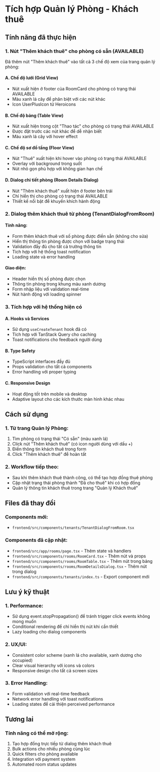 # Tích hợp Quản lý Phòng - Khách thuê

## Tính năng đã thực hiện

### 1. Nút "Thêm khách thuê" cho phòng có sẵn (AVAILABLE)

Đã thêm nút "Thêm khách thuê" vào tất cả 3 chế độ xem của trang quản lý phòng:

#### A. Chế độ lưới (Grid View)
- Nút xuất hiện ở footer của RoomCard cho phòng có trạng thái AVAILABLE
- Màu xanh lá cây để phân biệt với các nút khác
- Icon UserPlusIcon từ Heroicons

#### B. Chế độ bảng (Table View)  
- Nút xuất hiện trong cột "Thao tác" cho phòng có trạng thái AVAILABLE
- Được đặt trước các nút khác để dễ nhận biết
- Màu xanh lá cây với hover effect

#### C. Chế độ sơ đồ tầng (Floor View)
- Nút "Thuê" xuất hiện khi hover vào phòng có trạng thái AVAILABLE
- Overlay với background trong suốt
- Nút nhỏ gọn phù hợp với không gian hạn chế

#### D. Dialog chi tiết phòng (Room Details Dialog)
- Nút "Thêm khách thuê" xuất hiện ở footer bên trái
- Chỉ hiển thị cho phòng có trạng thái AVAILABLE
- Thiết kế nổi bật để khuyến khích hành động

### 2. Dialog thêm khách thuê từ phòng (TenantDialogFromRoom)

#### Tính năng:
- Form thêm khách thuê với số phòng được điền sẵn (không cho sửa)
- Hiển thị thông tin phòng được chọn với badge trạng thái
- Validation đầy đủ cho tất cả trường thông tin
- Tích hợp với hệ thống toast notification
- Loading state và error handling

#### Giao diện:
- Header hiển thị số phòng được chọn
- Thông tin phòng trong khung màu xanh dương
- Form nhập liệu với validation real-time
- Nút hành động với loading spinner

### 3. Tích hợp với hệ thống hiện có

#### A. Hooks và Services
- Sử dụng `useCreateTenant` hook đã có
- Tích hợp với TanStack Query cho caching
- Toast notifications cho feedback người dùng

#### B. Type Safety
- TypeScript interfaces đầy đủ
- Props validation cho tất cả components
- Error handling với proper typing

#### C. Responsive Design
- Hoạt động tốt trên mobile và desktop
- Adaptive layout cho các kích thước màn hình khác nhau

## Cách sử dụng

### 1. Từ trang Quản lý Phòng:
1. Tìm phòng có trạng thái "Có sẵn" (màu xanh lá)
2. Click nút "Thêm khách thuê" (có icon người dùng với dấu +)
3. Điền thông tin khách thuê trong form
4. Click "Thêm khách thuê" để hoàn tất

### 2. Workflow tiếp theo:
- Sau khi thêm khách thuê thành công, có thể tạo hợp đồng thuê phòng
- Cập nhật trạng thái phòng thành "Đã cho thuê" khi có hợp đồng
- Quản lý thông tin khách thuê trong trang "Quản lý Khách thuê"

## Files đã thay đổi

### Components mới:
- `frontend/src/components/tenants/TenantDialogFromRoom.tsx`

### Components đã cập nhật:
- `frontend/src/app/rooms/page.tsx` - Thêm state và handlers
- `frontend/src/components/rooms/RoomCard.tsx` - Thêm nút và props
- `frontend/src/components/rooms/RoomTable.tsx` - Thêm nút trong bảng
- `frontend/src/components/rooms/RoomDetailsDialog.tsx` - Thêm nút trong dialog
- `frontend/src/components/tenants/index.ts` - Export component mới

## Lưu ý kỹ thuật

### 1. Performance:
- Sử dụng event.stopPropagation() để tránh trigger click events không mong muốn
- Conditional rendering để chỉ hiển thị nút khi cần thiết
- Lazy loading cho dialog components

### 2. UX/UI:
- Consistent color scheme (xanh lá cho available, xanh dương cho occupied)
- Clear visual hierarchy với icons và colors
- Responsive design cho tất cả screen sizes

### 3. Error Handling:
- Form validation với real-time feedback
- Network error handling với toast notifications
- Loading states để cải thiện perceived performance

## Tương lai

### Tính năng có thể mở rộng:
1. Tạo hợp đồng trực tiếp từ dialog thêm khách thuê
2. Bulk actions cho nhiều phòng cùng lúc
3. Quick filters cho phòng available
4. Integration với payment system
5. Automated room status updates